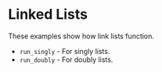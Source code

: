 # Linked Lists
These examples show how link lists function.

- `run_singly` - For singly lists.
- `run_doubly` - For doubly lists.
